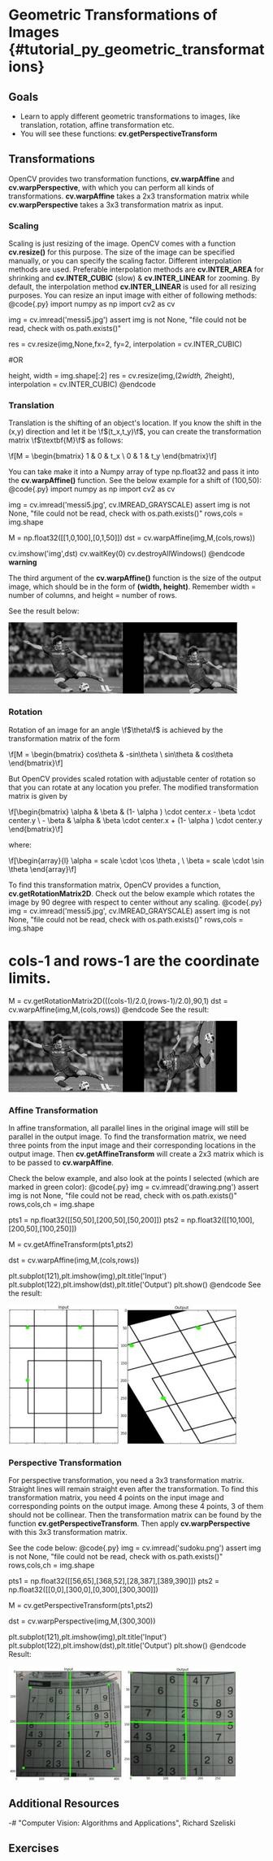 Geometric Transformations of Images {#tutorial_py_geometric_transformations}
===================================

Goals
-----

-   Learn to apply different geometric transformations to images, like translation, rotation, affine
    transformation etc.
-   You will see these functions: **cv.getPerspectiveTransform**

Transformations
---------------

OpenCV provides two transformation functions, **cv.warpAffine** and **cv.warpPerspective**, with
which you can perform all kinds of transformations. **cv.warpAffine** takes a 2x3 transformation
matrix while **cv.warpPerspective** takes a 3x3 transformation matrix as input.

### Scaling

Scaling is just resizing of the image. OpenCV comes with a function **cv.resize()** for this
purpose. The size of the image can be specified manually, or you can specify the scaling factor.
Different interpolation methods are used. Preferable interpolation methods are **cv.INTER_AREA**
for shrinking and **cv.INTER_CUBIC** (slow) & **cv.INTER_LINEAR** for zooming. By default,
the interpolation method **cv.INTER_LINEAR** is used for all resizing purposes. You can resize an
input image with either of following methods:
@code{.py}
import numpy as np
import cv2 as cv

img = cv.imread('messi5.jpg')
assert img is not None, "file could not be read, check with os.path.exists()"

res = cv.resize(img,None,fx=2, fy=2, interpolation = cv.INTER_CUBIC)

#OR

height, width = img.shape[:2]
res = cv.resize(img,(2*width, 2*height), interpolation = cv.INTER_CUBIC)
@endcode
### Translation

Translation is the shifting of an object's location. If you know the shift in the (x,y) direction and let it
be \f$(t_x,t_y)\f$, you can create the transformation matrix \f$\textbf{M}\f$ as follows:

\f[M = \begin{bmatrix} 1 & 0 & t_x \\ 0 & 1 & t_y  \end{bmatrix}\f]

You can take make it into a Numpy array of type np.float32 and pass it into the **cv.warpAffine()**
function. See the below example for a shift of (100,50):
@code{.py}
import numpy as np
import cv2 as cv

img = cv.imread('messi5.jpg', cv.IMREAD_GRAYSCALE)
assert img is not None, "file could not be read, check with os.path.exists()"
rows,cols = img.shape

M = np.float32([[1,0,100],[0,1,50]])
dst = cv.warpAffine(img,M,(cols,rows))

cv.imshow('img',dst)
cv.waitKey(0)
cv.destroyAllWindows()
@endcode
**warning**

The third argument of the **cv.warpAffine()** function is the size of the output image, which should
be in the form of **(width, height)**. Remember width = number of columns, and height = number of
rows.

See the result below:

![image](images/translation.jpg)

### Rotation

Rotation of an image for an angle \f$\theta\f$ is achieved by the transformation matrix of the form

\f[M = \begin{bmatrix} cos\theta & -sin\theta \\ sin\theta & cos\theta   \end{bmatrix}\f]

But OpenCV provides scaled rotation with adjustable center of rotation so that you can rotate at any
location you prefer. The modified transformation matrix is given by

\f[\begin{bmatrix} \alpha &  \beta & (1- \alpha )  \cdot center.x -  \beta \cdot center.y \\ - \beta &  \alpha &  \beta \cdot center.x + (1- \alpha )  \cdot center.y \end{bmatrix}\f]

where:

\f[\begin{array}{l} \alpha =  scale \cdot \cos \theta , \\ \beta =  scale \cdot \sin \theta \end{array}\f]

To find this transformation matrix, OpenCV provides a function, **cv.getRotationMatrix2D**. Check out the
below example which rotates the image by 90 degree with respect to center without any scaling.
@code{.py}
img = cv.imread('messi5.jpg', cv.IMREAD_GRAYSCALE)
assert img is not None, "file could not be read, check with os.path.exists()"
rows,cols = img.shape

# cols-1 and rows-1 are the coordinate limits.
M = cv.getRotationMatrix2D(((cols-1)/2.0,(rows-1)/2.0),90,1)
dst = cv.warpAffine(img,M,(cols,rows))
@endcode
See the result:

![image](images/rotation.jpg)

### Affine Transformation

In affine transformation, all parallel lines in the original image will still be parallel in the
output image. To find the transformation matrix, we need three points from the input image and their
corresponding locations in the output image. Then **cv.getAffineTransform** will create a 2x3 matrix
which is to be passed to **cv.warpAffine**.

Check the below example, and also look at the points I selected (which are marked in green color):
@code{.py}
img = cv.imread('drawing.png')
assert img is not None, "file could not be read, check with os.path.exists()"
rows,cols,ch = img.shape

pts1 = np.float32([[50,50],[200,50],[50,200]])
pts2 = np.float32([[10,100],[200,50],[100,250]])

M = cv.getAffineTransform(pts1,pts2)

dst = cv.warpAffine(img,M,(cols,rows))

plt.subplot(121),plt.imshow(img),plt.title('Input')
plt.subplot(122),plt.imshow(dst),plt.title('Output')
plt.show()
@endcode
See the result:

![image](images/affine.jpg)

### Perspective Transformation

For perspective transformation, you need a 3x3 transformation matrix. Straight lines will remain
straight even after the transformation. To find this transformation matrix, you need 4 points on the
input image and corresponding points on the output image. Among these 4 points, 3 of them should not
be collinear. Then the transformation matrix can be found by the function
**cv.getPerspectiveTransform**. Then apply **cv.warpPerspective** with this 3x3 transformation
matrix.

See the code below:
@code{.py}
img = cv.imread('sudoku.png')
assert img is not None, "file could not be read, check with os.path.exists()"
rows,cols,ch = img.shape

pts1 = np.float32([[56,65],[368,52],[28,387],[389,390]])
pts2 = np.float32([[0,0],[300,0],[0,300],[300,300]])

M = cv.getPerspectiveTransform(pts1,pts2)

dst = cv.warpPerspective(img,M,(300,300))

plt.subplot(121),plt.imshow(img),plt.title('Input')
plt.subplot(122),plt.imshow(dst),plt.title('Output')
plt.show()
@endcode
Result:

![image](images/perspective.jpg)

Additional Resources
--------------------

-#  "Computer Vision: Algorithms and Applications", Richard Szeliski

Exercises
---------
